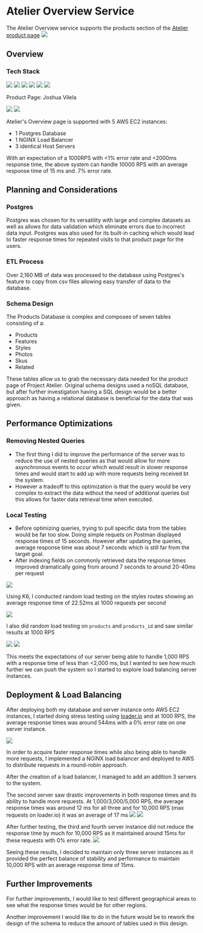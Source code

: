 # Atelier Overview Service
The Atelier Overview service supports the products section of the [Atelier product page](https://github.com/fec9-wendys/Project-Atelier)
![](https://gyazo.com/5496fab292d5e6a0383ce925d24e4a6d.gif)

## Overview
### Tech Stack
![](https://camo.githubusercontent.com/aeddc848275a1ffce386dc81c04541654ca07b2c43bbb8ad251085c962672aea/68747470733a2f2f696d672e736869656c64732e696f2f62616467652f6a6176617363726970742d2532333332333333302e7376673f7374796c653d666f722d7468652d6261646765266c6f676f3d6a617661736372697074266c6f676f436f6c6f723d253233463744463145)
![](https://camo.githubusercontent.com/dfc69d704694f22168bea3d84584663777fa5301dcad5bbcb5459b336da8d554/68747470733a2f2f696d672e736869656c64732e696f2f62616467652f4e6f64652e6a732d3433383533443f7374796c653d666f722d7468652d6261646765266c6f676f3d6e6f64652e6a73266c6f676f436f6c6f723d7768697465)
![](https://camo.githubusercontent.com/7f73136d92799b19be179d1ed87b461120c35ed917c7d5ab59a7606209da7bd3/68747470733a2f2f696d672e736869656c64732e696f2f62616467652f457870726573732e6a732d3030303030303f7374796c653d666f722d7468652d6261646765266c6f676f3d65787072657373266c6f676f436f6c6f723d7768697465)
![](https://camo.githubusercontent.com/281c069a2703e948b536500b9fd808cb4fb2496b3b66741db4013a2c89e91986/68747470733a2f2f696d672e736869656c64732e696f2f62616467652f506f737467726553514c2d3331363139323f7374796c653d666f722d7468652d6261646765266c6f676f3d706f737467726573716c266c6f676f436f6c6f723d7768697465)
![](https://camo.githubusercontent.com/cf56166218460a063162d778334b2489fc8c568fa9b330689850e9a7eed9be72/68747470733a2f2f696d672e736869656c64732e696f2f62616467652f6e67696e782d2532333030393633392e7376673f7374796c653d666f722d7468652d6261646765266c6f676f3d6e67696e78266c6f676f436f6c6f723d7768697465)
![](https://camo.githubusercontent.com/9281daa5684971fd3325661e3dd5fea86b21a902e3741a556fb636fbf0e2f3d4/68747470733a2f2f696d672e736869656c64732e696f2f62616467652f4157532d2532334646393930302e7376673f7374796c653d666f722d7468652d6261646765266c6f676f3d616d617a6f6e2d617773266c6f676f436f6c6f723d7768697465)

Product Page: Joshua Vilela

[![](https://camo.githubusercontent.com/7e1a1a039c75a7c4d2a91d7f97bf0a1c2adcf7cb49b7dbbfc02963a4f9fdaca4/68747470733a2f2f696d672e736869656c64732e696f2f62616467652f6c696e6b6564696e2d2532333030373742352e7376673f7374796c653d666f722d7468652d6261646765266c6f676f3d6c696e6b6564696e266c6f676f436f6c6f723d7768697465)](https://www.linkedin.com/in/joshuavilela)
[![](https://camo.githubusercontent.com/f6d50128cb007f85916b7a899da5d94f654dce35a37331c8d28573aef46f4274/68747470733a2f2f696d672e736869656c64732e696f2f62616467652f6769746875622d2532333132313031312e7376673f7374796c653d666f722d7468652d6261646765266c6f676f3d676974687562266c6f676f436f6c6f723d7768697465)](https://github.com/joshuavilela1)

Atelier's Overview page is supported with 5 AWS EC2 instances:
- 1 Postgres Database
- 1 NGINX Load Balancer
- 3 identical Host Servers

With an expectation of a 1000RPS with <1% error rate and <2000ms response time, the above system can handle 10000 RPS with an average response time of 15 ms and .7% error rate.

## Planning and Considerations
### Postgres
Postgres was chosen for its versatility with large and complex datasets as well as allows for data validation which eliminate errors due to incorrect data input. Postgres was also used for its built-in caching which would lead to faster response times for repeated visits to that product page for the users.

### ETL Process
Over 2,160 MB of data was processed to the database using Postgres's feature to copy from csv files allowing easy transfer of data to the database.

### Schema Design 
The Products Database is complex and composes of seven tables consisting of a:
- Products
- Features
- Styles
- Photos
- Skus
- Related

These tables allow us to grab the necessary data needed for the product page of Project Atelier. Original schema designs used a noSQL database, but after further investigation having a SQL design would be a better approach as having a relational database is beneficial for the data that was given.

## Performance Optimizations

### Removing Nested Queries
- The first thing I did to improve the performance of the server was to reduce the use of nested queries as that would allow for more asynchronous events to occur which would result in slower response times and would start to add up with more requests being received bt the system.
- However a tradeoff to this optimization is that the query would be very complex to extract the data without the need of additional queries but this allows for faster data retrieval time when executed.

### Local Testing
- Before optimizing queries, trying to pull specific data from the tables would be far too slow. Doing simple requets on Postman displayed response times of 15 seconds. However after updating the queries, average response time was about 7 seconds which is still far from the target goal.
- After indexing fields on commonly retrieved data the response times improved dramatically going from around 7 seconds to around 20-40ms per request

![](https://gyazo.com/5cb549bc354debfef025089ec66d6a18.png)

Using K6, I conducted random load testing on the styles routes showing an average response time of 22.52ms at 1000 requests per second

![](https://gyazo.com/26b9bc4a337857371cd7372f2b769eb5.png)

I also did random load testing on `products` and `products_id` and saw similar results at 1000 RPS

![](https://gyazo.com/41ab65cb765b83a98b60e7e9b4d84b9f.png)
![](https://gyazo.com/786c6212a8ed4da9ab1a72d3b1a6d5a2.png)

This meets the expectations of our server being able to handle 1,000 RPS with a response time of less than <2,000 ms, but I wanted to see how much further we can push the system so I started to explore load balancing server instances.

## Deployment & Load Balancing
After deploying both my database and server instance onto AWS EC2 instances, I started doing stress testing using [loader.io](https://loader.io) and at 1000 RPS, the average response times was around 544ms with a 0% error rate on one server instance.

![](https://gyazo.com/4b449fc9622da72aa9e3990d4b8ba685.png)

In order to acquire faster response times while also being able to handle more requests, I implemented a NGINX load balancer and deployed to AWS to distribute requests in a round-robin approach. 

After the creation of a load balancer, I managed to add an addition 3 servers to the system. 

The second server saw drastic improvements in both response times and its ability to handle more requests. At 1,000/3,000/5,000 RPS, the average response times was around 12 ms for all three and for 10,000 RPS (max requests on loader.io) it was an average of 17 ms
![](https://gyazo.com/d5101f8a783258335dbbc313cfb14fb4.png)
![](https://gyazo.com/89a8947250bb0d45cbe72d27cbf9af4b.png)
![]()

After further testing, the third and fourth server instance did not reduce the response time by much for 10,000 RPS as it maintained around 15ms for these requests with 0% error rate.
![](https://gyazo.com/81f5303afcd75fa4ec45443387b3e1f7.png)
![]()

Seeing these results, I decided to maintain only three server instances as it provided the perfect balance of stability and performance to maintain 10,000 RPS with an average response time of 15ms.

## Further Improvements
For further improvements, I would like to test different geographical areas to see what the response times would be for other regions.

Another improvement I would like to do in the future would be to rework the design of the schema to reduce the amount of tables used in this design.
